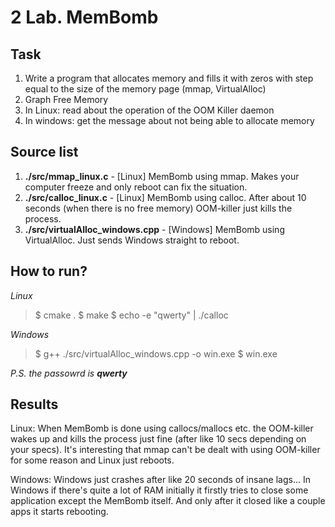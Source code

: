 # 2 Lab. MemBomb

## Task 
1. Write a program that allocates memory and fills it with zeros with step equal to the size of the memory page (mmap, VirtualAlloc)
2. Graph Free Memory
3. In Linux: read about the operation of the OOM Killer daemon
4. In windows: get the message about not being able to allocate memory

## Source list 
1. **./src/mmap_linux.c** - [Linux] MemBomb using mmap. Makes your computer freeze and only reboot can fix the situation.
2. **./src/calloc_linux.c** - [Linux] MemBomb using calloc. After about 10 seconds (when there is no free memory) OOM-killer just kills the process.
3. **./src/virtualAlloc_windows.cpp** - [Windows] MemBomb using VirtualAlloc. Just sends Windows straight to reboot. 

## How to run?
*Linux*

> $ cmake .
$ make 
$ echo -e "qwerty" | ./calloc 

*Windows*
> $ g++ ./src/virtualAlloc_windows.cpp -o win.exe
$ win.exe

*P.S. the passowrd is **qwerty***

## Results
Linux:
When MemBomb is done using callocs/mallocs etc. the OOM-killer wakes up and kills the process just fine (after like 10 secs depending on your specs).
It's interesting that mmap can't be dealt with using OOM-killer for some reason and Linux just reboots. 

Windows:
Windows just crashes after like 20 seconds of insane lags... 
In Windows if there's quite a lot of RAM initially it firstly tries to close some application except the MemBomb itself. And only after it closed like a couple apps it starts rebooting.
